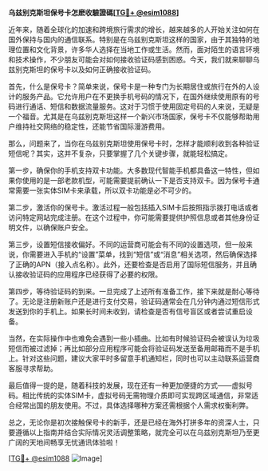 **乌兹别克斯坦保号卡怎麽收驗證碼[[TG💪+ @esim1088](https://t.me/s/esim1088)]**

近年来，随着全球化的加速和跨境旅行需求的增长，越来越多的人开始关注如何在国外保持与国内的通信联系。特别是在乌兹别克斯坦这样的国家，由于其独特的地理位置和文化背景，许多华人选择在当地工作或生活。然而，面对陌生的语言环境和技术操作，不少朋友可能会对如何接收验证码感到困惑。今天，我们就来聊聊乌兹别克斯坦的保号卡以及如何正确接收验证码。

首先，什么是保号卡？简单来说，保号卡是一种专门为长期居住或旅行在外的人设计的服务产品。它允许用户在不更换手机号码的情况下，在国外继续使用原有的号码进行通话、短信和数据流量服务。这对于习惯于使用固定号码的人来说，无疑是一个福音。尤其是在乌兹别克斯坦这样一个新兴市场国家，保号卡不仅能够帮助用户维持社交网络的稳定性，还能节省国际漫游费用。

那么，问题来了，当你在乌兹别克斯坦使用保号卡时，怎样才能顺利收到各种验证短信呢？其实，这并不复杂，只要掌握了几个关键步骤，就能轻松搞定。

第一步，确保你的手机支持双卡功能。大多数现代智能手机都具备这一特性，但如果你使用的是一部老款机型，可能需要提前确认一下是否支持双卡。因为保号卡通常需要一张实体SIM卡来承载，所以双卡功能是必不可少的。

第二步，激活你的保号卡。激活过程一般包括插入SIM卡后按照指示拨打电话或者访问特定网站完成注册。在这个过程中，你可能需要提供护照信息或者其他身份证明文件，以确保账户安全。

第三步，设置短信接收偏好。不同的运营商可能会有不同的设置选项，但一般来说，你需要进入手机的“设置”菜单，找到“短信”或“消息”相关选项，然后确保选择了正确的APN（接入点名称）。此外，还要检查是否启用了国际短信服务，并且确认接收验证码的应用程序已经获得了必要的权限。

第四步，等待验证码的到来。一旦完成了上述所有准备工作，接下来就是耐心等待了。无论是注册新账户还是进行支付交易，验证码通常会在几分钟内通过短信形式发送到你的手机上。如果长时间未收到，请检查是否有信号盲区或者尝试重启设备。

当然，在实际操作中也难免会遇到一些小插曲。比如有时候验证码会被误认为垃圾短信而被过滤掉；再比如部分应用程序可能会将验证码发送至备用邮箱而不是手机上。针对这些问题，建议大家平时多留意手机通知栏，同时也可以主动联系运营商客服寻求帮助。

最后值得一提的是，随着科技的发展，现在还有一种更加便捷的方式——虚拟号码。相比传统的实体SIM卡，虚拟号码无需物理介质即可实现跨区域通信，非常适合经常出国的朋友使用。不过，具体选择哪种方案还需根据个人需求权衡利弊。

总之，无论你是初次接触保号卡的新手，还是已经在海外打拼多年的资深人士，只要遵循以上指南并结合实际情况灵活调整策略，就完全可以在乌兹别克斯坦乃至更广阔的天地间畅享无忧通讯体验啦！

[[TG💪+ @esim1088](https://t.me/s/esim1088) ![Image](https://i.postimg.cc/4NQfJmqS/Snipaste-2025-05-13-00-14-12.png)]
